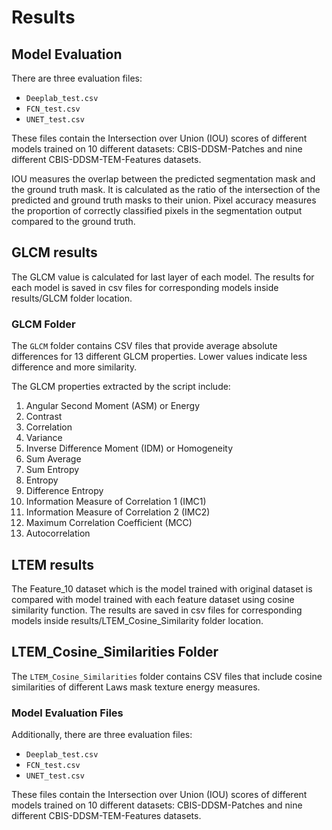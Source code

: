 # Results

## Model Evaluation

There are three evaluation files:

- `Deeplab_test.csv`
- `FCN_test.csv`
- `UNET_test.csv`

These files contain the Intersection over Union (IOU) scores of different models trained on 10 different datasets: CBIS-DDSM-Patches and nine different CBIS-DDSM-TEM-Features datasets.

IOU measures the overlap between the predicted segmentation mask and the ground truth mask. It is calculated as the ratio of the intersection of the predicted and ground truth masks to their union. Pixel accuracy measures the proportion of correctly classified pixels in the segmentation output compared to the ground truth.


## GLCM results

The GLCM value is calculated for last layer of each model. The results for each model is saved in csv files for corresponding models inside results/GLCM folder location.


### GLCM Folder

The `GLCM` folder contains CSV files that provide average absolute differences for 13 different GLCM properties. Lower values indicate less difference and more similarity.

The GLCM properties extracted by the script include:

1. Angular Second Moment (ASM) or Energy
2. Contrast
3. Correlation
4. Variance
5. Inverse Difference Moment (IDM) or Homogeneity
6. Sum Average
7. Sum Entropy
8. Entropy
9. Difference Entropy
10. Information Measure of Correlation 1 (IMC1)
11. Information Measure of Correlation 2 (IMC2)
12. Maximum Correlation Coefficient (MCC)
13. Autocorrelation

## LTEM results

The Feature_10 dataset which is the model trained with original dataset is compared with model trained with each feature dataset using cosine similarity function. The results are saved in csv files for corresponding models inside results/LTEM_Cosine_Similarity folder location.

## LTEM_Cosine_Similarities Folder

The `LTEM_Cosine_Similarities` folder contains CSV files that include cosine similarities of different Laws mask texture energy measures.

### Model Evaluation Files

Additionally, there are three evaluation files:

- `Deeplab_test.csv`
- `FCN_test.csv`
- `UNET_test.csv`

These files contain the Intersection over Union (IOU) scores of different models trained on 10 different datasets: CBIS-DDSM-Patches and nine different CBIS-DDSM-TEM-Features datasets.
